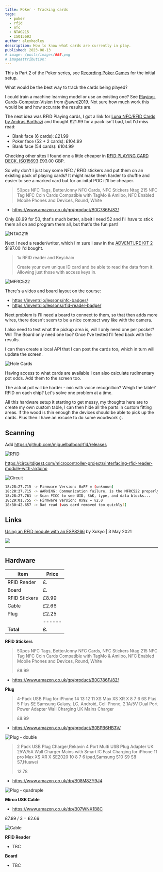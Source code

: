 ```yaml
---
title: Poker - Tracking cards
tags:
  - poker
  - rfid
  - nfc
  - NTAG215
  - ISO15693
author: alexhedley
description: How to know what cards are currently in play.
published: 2023-08-13
# image: /posts/images/###.png
# imageattribution:
---
```


<!-- # Poker - Tracking cards -->

<?# Markdown ?>
<?!^ "./../includes/posts/poker.md" /?>
<?#/ Markdown ?>

This is Part 2 of the Poker series, see [Recording Poker Games](/posts/recording-poker-games) for the initial setup.

What would be the best way to track the cards being played?

I could train a machine learning model or use an existing one? See [Playing-Cards-Computer-Vision](https://github.com/awrd2019/Playing-Cards-Computer-Vision) from [@awrd2019](https://github.com/awrd2019/). Not sure how much work this would be and how accurate the results are.

The next idea was RFID Playing cards, I got a link for [Luna NFC/RFID Cards by Andras Barthazi](https://www.saturnmagic.co.uk/saturn-magic-shop/luna-nfcrfid-cards-by-andras-barthazi.html) and thought £21.99 for a pack isn't bad, but I'd miss read:

- Blank face (6 cards): £21.99
- Poker face (52 + 2 cards): £104.99
- Blank face (54 cards): £104.99

Checking other sites I found one a little cheaper in [RFID PLAYING CARD DECK, ISO15693](https://illuminati-magic.com/products/rfid-deck-iso15693) £93.00 GBP.

So why don't I just buy some NFC / RFID stickers and put them on an existing pack of playing cards?
It might make them harder to shuffle and easier to see a marked card but for an inital POC it'll be cheaper.

> 50pcs NFC Tags, BetterJonny NFC Cards, NFC Stickers Ntag 215 NFC Tag NFC Coin Cards Compatible with TagMo & Amiibo, NFC Enabled Mobile Phones and Devices, Round, White

- https://www.amazon.co.uk/gp/product/B0C786FJ82/

Only £8.99 for 50, that's much better, albeit I need 52 and I'll have to stick them all on and program them all, but that's the fun part!

![NTAG215](images/poker/NTAG215.jpg "NTAG215")

Next I need a reader/writer, which I'm sure I saw in the [ADVENTURE KIT 2](https://inventr.io/product/adventure-kit-2-pre-order/) $197.00 I'd bought.

> 1x RFID reader and Keychain
>
> Create your own unique ID card and be able to read the data from it. Allowing just those with access keys in.

![MFRC522](images/poker/ar054-rfid-mfrc522.png "MFRC522")

There's a video and board layout on the course:

- https://inventr.io/lessons/nfc-badges/
- https://inventr.io/lessons/rfid-reader-badge/

Next problem is I'll need a board to connect to them, so that then adds more wires, there doesn't seem to be a nice compact way like with the camera.

I also need to test what the pickup area is, will I only need one per pocket? Will The Board only need one too? Once I've tested I'll feed back with the results.

I can then create a local API that I can post the cards too, which in turn will update the screen.

![Hole Cards](images/poker/HoleCards.png "Hole Cards")

Having access to what cards are available I can also calculate rudimentary pot odds. Add them to the screen too.

The actual pot will be harder - mic with voice recognition? Weigh the table? RFID on each chip? Let's solve one problem at a time.

All this hardware setup it starting to get messy, my thoughts here are to create my own custom table, I can then hide all the parts in custom fitting areas. If the wood is thin enough the devices should be able to pick up the cards. Plus then I have an excuse to do some woodwork :).

## Scanning

Add https://github.com/miguelbalboa/rfid/releases

![RFID](images/Poker/RFID.jpg "RFID")

https://circuitdigest.com/microcontroller-projects/interfacing-rfid-reader-module-with-arduino

![Circuit](images/poker/Circuit.jpg "Circuit")

```bash
18:28:27.715 -> Firmware Version: 0xFF = (unknown)
18:28:27.715 -> WARNING: Communication failure, is the MFRC522 properly connected?
18:28:27.761 -> Scan PICC to see UID, SAK, type, and data blocks...
18:29:01.755 -> Firmware Version: 0x92 = v2.0
18:30:42.657 -> Bad read (was card removed too quickly?)
```

## Links

[Using an RFID module with an ESP8266](https://www.aranacorp.com/en/using-an-rfid-module-with-an-esp8266/) by Xukyo | 3 May 2021

![](images/poker/nodemcu-esp8266-rfid-rc522_bb.png)

---

## Hardware

| Item          | Price  |
| ------------- | ------ |
| RFID Reader   | £.     |
| Board         | £.     |
| RFID Stickers | £8.99  |
| Cable         | £2.66  |
| Plug          | £2.25  |
|               | ------ |
| **Total**     | **£.** |

**RFID Stickers**

> 50pcs NFC Tags, BetterJonny NFC Cards, NFC Stickers Ntag 215 NFC Tag NFC Coin Cards Compatible with TagMo & Amiibo, NFC Enabled Mobile Phones and Devices, Round, White
>
> £8.99

- https://www.amazon.co.uk/gp/product/B0C786FJ82/

**Plug**

> 4-Pack USB Plug for iPhone 14 13 12 11 XS Max XS XR X 8 7 6 6S Plus 5 Plus SE Samsung Galaxy, LG, Android, Cell Phone, 2.1A/5V Dual Port Power Adapter Wall Charging UK Mains Charger
>
> £8.99

- https://www.amazon.co.uk/gp/product/B0BPB6HB3V/

![Plug - double](images/poker/plug-double.jpg "Plug - double")

> 2 Pack USB Plug Charger,Rekavin 4 Port Multi USB Plug Adapter UK 25W/5A Wall Charger Mains with Smart IC Fast Charging for iPhone 11 pro Max XS XR X SE2020 10 8 7 6 ipad,Samsung S10 S9 S8 S7,Huawei
>
> 12.78

- https://www.amazon.co.uk/dp/B08M8ZY9J4

![Plug - quadruple](images/poker/plug-quadruple.jpg "Plug - quadruple")

**Mirco USB Cable**

- https://www.amazon.co.uk/dp/B07WNX1B8C

£7.99 / 3 = £2.66

![Cable](images/poker/cable.jpg "Cable")

**RFID Reader**

- TBC

**Board**

- TBC
